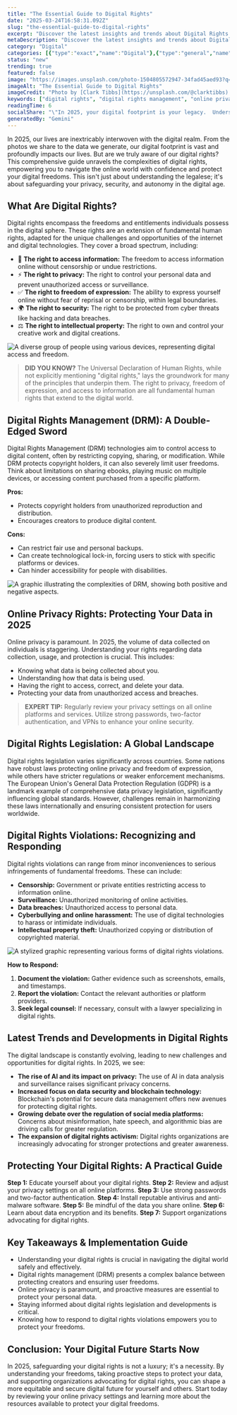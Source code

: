```yaml
---
title: "The Essential Guide to Digital Rights"
date: "2025-03-24T16:58:31.092Z"
slug: "the-essential-guide-to-digital-rights"
excerpt: "Discover the latest insights and trends about Digital Rights. This comprehensive guide covers everything you need to know about Digital Rights in 2025."
metaDescription: "Discover the latest insights and trends about Digital Rights. This comprehensive guide covers everything you need to know about Digital Rights in 2025."
category: "Digital"
categories: [{"type":"exact","name":"Digital"},{"type":"general","name":"Law"},{"type":"medium","name":"Intellectual Property"},{"type":"specific","name":"Copyright Law"},{"type":"niche","name":"Software Licensing"}]
status: "new"
trending: true
featured: false
image: "https://images.unsplash.com/photo-1504805572947-34fad45aed93?q=85&w=1200&fit=max&fm=webp&auto=compress"
imageAlt: "The Essential Guide to Digital Rights"
imageCredit: "Photo by [Clark Tibbs](https://unsplash.com/@clarktibbs) on Unsplash"
keywords: ["digital rights", "digital rights management", "online privacy rights", "protecting digital rights", "digital rights and responsibilities", "buy digital rights management software", "what are digital rights?", "digital rights legislation", "digital rights violations", "how to protect your digital rights"]
readingTime: 6
socialShare: "\"In 2025, your digital footprint is your legacy.  Understanding your digital rights isn't just about online safety; it's about shaping your digital identity and future.\""
generatedBy: "Gemini"
---
```




In 2025, our lives are inextricably interwoven with the digital realm.  From the photos we share to the data we generate, our digital footprint is vast and profoundly impacts our lives. But are we truly aware of our digital rights?  This comprehensive guide unravels the complexities of digital rights, empowering you to navigate the online world with confidence and protect your digital freedoms.  This isn't just about understanding the legalese; it's about safeguarding your privacy, security, and autonomy in the digital age.

## What Are Digital Rights?

Digital rights encompass the freedoms and entitlements individuals possess in the digital sphere. These rights are an extension of fundamental human rights, adapted for the unique challenges and opportunities of the internet and digital technologies.  They cover a broad spectrum, including:

* 🔑 **The right to access information:**  The freedom to access information online without censorship or undue restrictions.
* ⚡ **The right to privacy:** The right to control your personal data and prevent unauthorized access or surveillance.
* ✅ **The right to freedom of expression:**  The ability to express yourself online without fear of reprisal or censorship, within legal boundaries.
* 🌍 **The right to security:** The right to be protected from cyber threats like hacking and data breaches.
* ⚖️ **The right to intellectual property:** The right to own and control your creative work and digital creations.

![A diverse group of people using various devices, representing digital access and freedom.](https://images.unsplash.com/photo-1451187580459-43490279c0fa?q=85&w=1200&fit=max&fm=webp&auto=compress)

> **DID YOU KNOW?**  The Universal Declaration of Human Rights, while not explicitly mentioning "digital rights," lays the groundwork for many of the principles that underpin them.  The right to privacy, freedom of expression, and access to information are all fundamental human rights that extend to the digital world.

## Digital Rights Management (DRM): A Double-Edged Sword

Digital Rights Management (DRM) technologies aim to control access to digital content, often by restricting copying, sharing, or modification. While DRM protects copyright holders, it can also severely limit user freedoms.  Think about limitations on sharing ebooks, playing music on multiple devices, or accessing content purchased from a specific platform.  

**Pros:**

* Protects copyright holders from unauthorized reproduction and distribution.
* Encourages creators to produce digital content.

**Cons:**

* Can restrict fair use and personal backups.
* Can create technological lock-in, forcing users to stick with specific platforms or devices.
* Can hinder accessibility for people with disabilities.

![A graphic illustrating the complexities of DRM, showing both positive and negative aspects.](https://images.unsplash.com/photo-1484417894907-623942c8ee29?q=85&w=1200&fit=max&fm=webp&auto=compress)

## Online Privacy Rights: Protecting Your Data in 2025

Online privacy is paramount.  In 2025, the volume of data collected on individuals is staggering.  Understanding your rights regarding data collection, usage, and protection is crucial.  This includes:

* Knowing what data is being collected about you.
* Understanding how that data is being used.
* Having the right to access, correct, and delete your data.
* Protecting your data from unauthorized access and breaches.

> **EXPERT TIP:** Regularly review your privacy settings on all online platforms and services.  Utilize strong passwords, two-factor authentication, and VPNs to enhance your online security.

## Digital Rights Legislation: A Global Landscape

Digital rights legislation varies significantly across countries.  Some nations have robust laws protecting online privacy and freedom of expression, while others have stricter regulations or weaker enforcement mechanisms.  The European Union's General Data Protection Regulation (GDPR) is a landmark example of comprehensive data privacy legislation, significantly influencing global standards.  However, challenges remain in harmonizing these laws internationally and ensuring consistent protection for users worldwide.

## Digital Rights Violations: Recognizing and Responding

Digital rights violations can range from minor inconveniences to serious infringements of fundamental freedoms.  These can include:

* **Censorship:**  Government or private entities restricting access to information online.
* **Surveillance:**  Unauthorized monitoring of online activities.
* **Data breaches:** Unauthorized access to personal data.
* **Cyberbullying and online harassment:**  The use of digital technologies to harass or intimidate individuals.
* **Intellectual property theft:**  Unauthorized copying or distribution of copyrighted material.

![A stylized graphic representing various forms of digital rights violations.](https://images.unsplash.com/photo-1517976487492-5750f3195933?q=85&w=1200&fit=max&fm=webp&auto=compress)

**How to Respond:**

1. **Document the violation:** Gather evidence such as screenshots, emails, and timestamps.
2. **Report the violation:** Contact the relevant authorities or platform providers.
3. **Seek legal counsel:** If necessary, consult with a lawyer specializing in digital rights.

##  Latest Trends and Developments in Digital Rights

The digital landscape is constantly evolving, leading to new challenges and opportunities for digital rights.  In 2025, we see:

* **The rise of AI and its impact on privacy:**  The use of AI in data analysis and surveillance raises significant privacy concerns.
* **Increased focus on data security and blockchain technology:** Blockchain's potential for secure data management offers new avenues for protecting digital rights.
* **Growing debate over the regulation of social media platforms:**  Concerns about misinformation, hate speech, and algorithmic bias are driving calls for greater regulation.
* **The expansion of digital rights activism:**  Digital rights organizations are increasingly advocating for stronger protections and greater awareness.



## Protecting Your Digital Rights: A Practical Guide

**Step 1:**  Educate yourself about your digital rights.
**Step 2:**  Review and adjust your privacy settings on all online platforms.
**Step 3:**  Use strong passwords and two-factor authentication.
**Step 4:**  Install reputable antivirus and anti-malware software.
**Step 5:**  Be mindful of the data you share online.
**Step 6:**  Learn about data encryption and its benefits.
**Step 7:**  Support organizations advocating for digital rights.

## Key Takeaways & Implementation Guide

* Understanding your digital rights is crucial in navigating the digital world safely and effectively.
* Digital rights management (DRM) presents a complex balance between protecting creators and ensuring user freedoms.
* Online privacy is paramount, and proactive measures are essential to protect your personal data.
* Staying informed about digital rights legislation and developments is critical.
* Knowing how to respond to digital rights violations empowers you to protect your freedoms.

## Conclusion: Your Digital Future Starts Now

In 2025, safeguarding your digital rights is not a luxury; it's a necessity.  By understanding your freedoms, taking proactive steps to protect your data, and supporting organizations advocating for digital rights, you can shape a more equitable and secure digital future for yourself and others.  Start today by reviewing your online privacy settings and learning more about the resources available to protect your digital freedoms.

